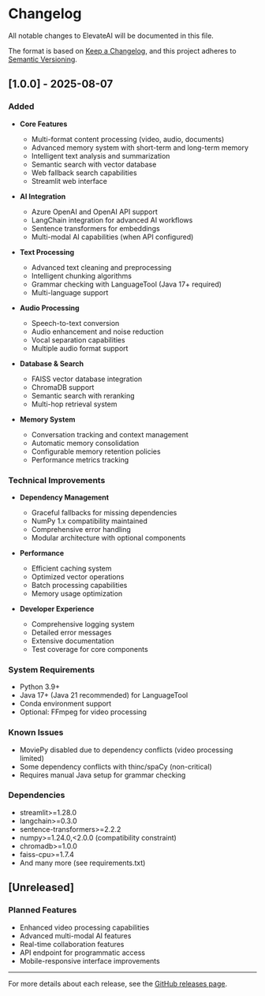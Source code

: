 # Changelog

All notable changes to ElevateAI will be documented in this file.

The format is based on [Keep a Changelog](https://keepachangelog.com/en/1.0.0/),
and this project adheres to [Semantic Versioning](https://semver.org/spec/v2.0.0.html).

## [1.0.0] - 2025-08-07

### Added
- **Core Features**
  - Multi-format content processing (video, audio, documents)
  - Advanced memory system with short-term and long-term memory
  - Intelligent text analysis and summarization
  - Semantic search with vector database
  - Web fallback search capabilities
  - Streamlit web interface

- **AI Integration**
  - Azure OpenAI and OpenAI API support
  - LangChain integration for advanced AI workflows
  - Sentence transformers for embeddings
  - Multi-modal AI capabilities (when API configured)

- **Text Processing**
  - Advanced text cleaning and preprocessing
  - Intelligent chunking algorithms
  - Grammar checking with LanguageTool (Java 17+ required)
  - Multi-language support

- **Audio Processing**
  - Speech-to-text conversion
  - Audio enhancement and noise reduction
  - Vocal separation capabilities
  - Multiple audio format support

- **Database & Search**
  - FAISS vector database integration
  - ChromaDB support
  - Semantic search with reranking
  - Multi-hop retrieval system

- **Memory System**
  - Conversation tracking and context management
  - Automatic memory consolidation
  - Configurable memory retention policies
  - Performance metrics tracking

### Technical Improvements
- **Dependency Management**
  - Graceful fallbacks for missing dependencies
  - NumPy 1.x compatibility maintained
  - Comprehensive error handling
  - Modular architecture with optional components

- **Performance**
  - Efficient caching system
  - Optimized vector operations
  - Batch processing capabilities
  - Memory usage optimization

- **Developer Experience**
  - Comprehensive logging system
  - Detailed error messages
  - Extensive documentation
  - Test coverage for core components

### System Requirements
- Python 3.9+
- Java 17+ (Java 21 recommended) for LanguageTool
- Conda environment support
- Optional: FFmpeg for video processing

### Known Issues
- MoviePy disabled due to dependency conflicts (video processing limited)
- Some dependency conflicts with thinc/spaCy (non-critical)
- Requires manual Java setup for grammar checking

### Dependencies
- streamlit>=1.28.0
- langchain>=0.3.0
- sentence-transformers>=2.2.2
- numpy>=1.24.0,<2.0.0 (compatibility constraint)
- chromadb>=1.0.0
- faiss-cpu>=1.7.4
- And many more (see requirements.txt)

## [Unreleased]

### Planned Features
- Enhanced video processing capabilities
- Advanced multi-modal AI features
- Real-time collaboration features
- API endpoint for programmatic access
- Mobile-responsive interface improvements

---

For more details about each release, see the [GitHub releases page](https://github.com/elevateai/elevateai/releases).
